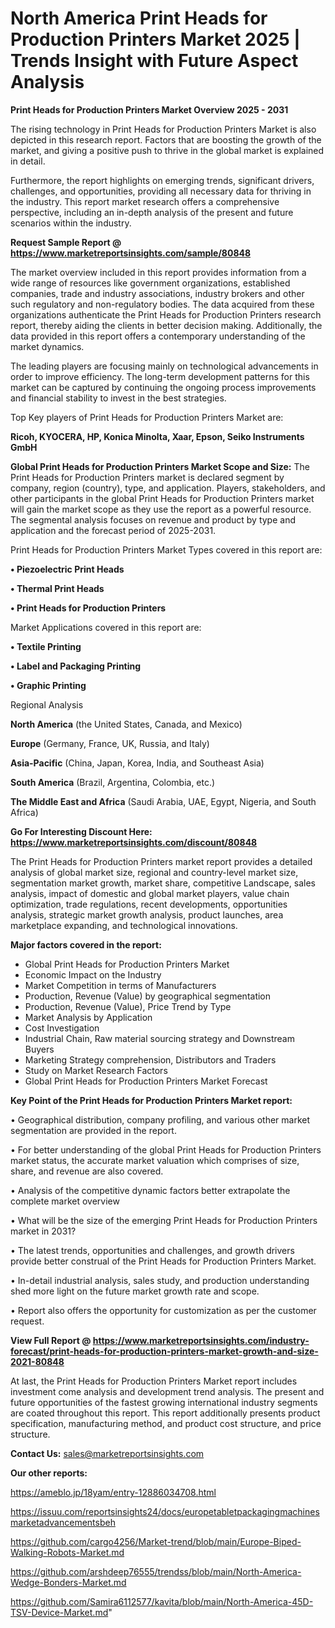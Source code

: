 # North America Print Heads for Production Printers Market 2025 | Trends Insight with Future Aspect Analysis

<Strong> Print Heads for Production Printers Market Overview 2025 - 2031</strong>

The rising technology in Print Heads for Production Printers Market is also depicted in this research report. Factors that are boosting the growth of the market, and giving a positive push to thrive in the global market is explained in detail.

Furthermore, the report highlights on emerging trends, significant drivers, challenges, and opportunities, providing all necessary data for thriving in the industry. This report market research offers a comprehensive perspective, including an in-depth analysis of the present and future scenarios within the industry.

<strong>Request Sample Report @ <a href=https://www.marketreportsinsights.com/sample/80848>https://www.marketreportsinsights.com/sample/80848</a></strong>

The market overview included in this report provides information from a wide range of resources like government organizations, established companies, trade and industry associations, industry brokers and other such regulatory and non-regulatory bodies. The data acquired from these organizations authenticate the Print Heads for Production Printers research report, thereby aiding the clients in better decision making. Additionally, the data provided in this report offers a contemporary understanding of the market dynamics.

The leading players are focusing mainly on technological advancements in order to improve efficiency. The long-term development patterns for this market can be captured by continuing the ongoing process improvements and financial stability to invest in the best strategies.

Top Key players of Print Heads for Production Printers Market are:

<strong>Ricoh, KYOCERA, HP, Konica Minolta, Xaar, Epson, Seiko Instruments GmbH</strong>

<strong><b>Global Print Heads for Production Printers Market Scope and Size:</b></strong>
The Print Heads for Production Printers market is declared segment by company, region (country), type, and application. Players, stakeholders, and other participants in the global Print Heads for Production Printers market will gain the market scope as they use the report as a powerful resource. The segmental analysis focuses on revenue and product by type and application and the forecast period of 2025-2031.

Print Heads for Production Printers Market Types covered in this report are:

<strong>• Piezoelectric Print Heads

• Thermal Print Heads

• Print Heads for Production Printers</strong>

Market Applications covered in this report are:

<strong>• Textile Printing

• Label and Packaging Printing

• Graphic Printing</strong> 

Regional Analysis

<strong>North America</strong> (the United States, Canada, and Mexico)

<strong>Europe</strong> (Germany, France, UK, Russia, and Italy)

<strong>Asia-Pacific</strong> (China, Japan, Korea, India, and Southeast Asia)

<strong>South America</strong> (Brazil, Argentina, Colombia, etc.)

<strong>The Middle East and Africa</strong> (Saudi Arabia, UAE, Egypt, Nigeria, and South Africa)

<strong>Go For Interesting Discount Here: <a href=https://www.marketreportsinsights.com/discount/80848>https://www.marketreportsinsights.com/discount/80848</a></strong>

The Print Heads for Production Printers market report provides a detailed analysis of global market size, regional and country-level market size, segmentation market growth, market share, competitive Landscape, sales analysis, impact of domestic and global market players, value chain optimization, trade regulations, recent developments, opportunities analysis, strategic market growth analysis, product launches, area marketplace expanding, and technological innovations.

<strong><b>Major factors covered in the report:</b></strong>
<ul>
  <li>Global Print Heads for Production Printers Market </li>
  <li>Economic Impact on the Industry</li>
  <li>Market Competition in terms of Manufacturers</li>
  <li>Production, Revenue (Value) by geographical segmentation</li>
  <li>Production, Revenue (Value), Price Trend by Type</li>
  <li>Market Analysis by Application</li>
  <li>Cost Investigation</li>
  <li>Industrial Chain, Raw material sourcing strategy and Downstream Buyers</li>
  <li>Marketing Strategy comprehension, Distributors and Traders</li>
  <li>Study on Market Research Factors</li>
  <li>Global Print Heads for Production Printers Market Forecast</li>
</ul>

<strong><b>Key Point of the Print Heads for Production Printers Market report:</b></strong>

• Geographical distribution, company profiling, and various other market segmentation are provided in the report.

• For better understanding of the global Print Heads for Production Printers market status, the accurate market valuation which comprises of size, share, and revenue are also covered.

• Analysis of the competitive dynamic factors better extrapolate the complete market overview

• What will be the size of the emerging Print Heads for Production Printers market in 2031?

• The latest trends, opportunities and challenges, and growth drivers provide better construal of the Print Heads for Production Printers Market.

• In-detail industrial analysis, sales study, and production understanding shed more light on the future market growth rate and scope.

• Report also offers the opportunity for customization as per the customer request.

<strong><b>View Full Report @ <a href=https://www.marketreportsinsights.com/industry-forecast/print-heads-for-production-printers-market-growth-and-size-2021-80848>https://www.marketreportsinsights.com/industry-forecast/print-heads-for-production-printers-market-growth-and-size-2021-80848</a></b></strong>


At last, the Print Heads for Production Printers Market report includes investment come analysis and development trend analysis. The present and future opportunities of the fastest growing international industry segments are coated throughout this report. This report additionally presents product specification, manufacturing method, and product cost structure, and price structure.

<strong>Contact Us:</strong>
sales@marketreportsinsights.com

<strong>Our other reports:</strong>

<a href=https://ameblo.jp/18yam/entry-12886034708.html>https://ameblo.jp/18yam/entry-12886034708.html</a>

<a href=https://issuu.com/reportsinsights24/docs/europetabletpackagingmachinesmarketadvancementsbeh>https://issuu.com/reportsinsights24/docs/europetabletpackagingmachinesmarketadvancementsbeh</a>

<a href=https://github.com/cargo4256/Market-trend/blob/main/Europe-Biped-Walking-Robots-Market.md>https://github.com/cargo4256/Market-trend/blob/main/Europe-Biped-Walking-Robots-Market.md</a>

<a href=https://github.com/arshdeep76555/trendss/blob/main/North-America-Wedge-Bonders-Market.md>https://github.com/arshdeep76555/trendss/blob/main/North-America-Wedge-Bonders-Market.md</a>

<a href=https://github.com/Samira6112577/kavita/blob/main/North-America-45D-TSV-Device-Market.md>https://github.com/Samira6112577/kavita/blob/main/North-America-45D-TSV-Device-Market.md</a>"
